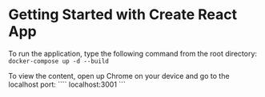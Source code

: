 # Getting Started with Create React App

To run the application, type the following 
command from the root directory:  ``` docker-compose up -d --build  ```

To view the content, open up Chrome on your 
device and go to the localhost port: ```` localhost:3001 ```
